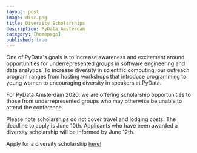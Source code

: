 ```yaml
---
layout: post
image: disc.png
title: Diversity Scholarships
description: PyData Amsterdam
category: [homepage]
published: true
---
```


One of PyData's goals is to increase awareness and excitement around opportunities for underrepresented groups in software engineering and data analytics. To increase diversity in scientific computing, our outreach program ranges from hosting workshops that introduce programming to young women to encouraging diversity in speakers at PyData.

For PyData Amsterdam 2020, we are offering scholarship opportunities to those from underrepresented groups who may otherwise be unable to attend the conference.

Please note scholarships do not cover travel and lodging costs. The deadline to apply is June 10th. Applicants who have been awarded a diversity scholarship will be informed by June 12th.

Apply for a diversity scholarship [here!](https://forms.gle/9RJmofBoMBFKsP3G9)
